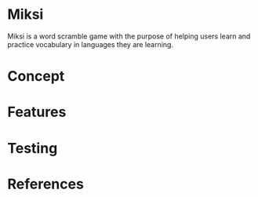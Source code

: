 # Miksi
Miksi is a word scramble game with the purpose of helping users learn and practice vocabulary in languages they are learning.

# Concept

# Features

# Testing

# References


